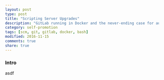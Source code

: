 ```yaml
---
layout: post
type: post
title: "Scripting Server Upgrades"
description: "GitLab running in Docker and the never-ending case for automation"
category: self-promotion
tags: [scm, git, gitlab, docker, bash]
modified: 2016-11-15
comments: true
share: true
---
```


### Intro
asdf
